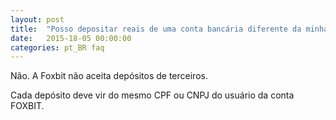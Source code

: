 ```yaml
---
layout: post
title:  "Posso depositar reais de uma conta bancária diferente da minha?"
date:   2015-18-05 00:00:00
categories: pt_BR faq
---
```


Não. A Foxbit não aceita depósitos de terceiros.

Cada depósito deve vir do mesmo CPF ou CNPJ do usuário da conta FOXBIT. 

